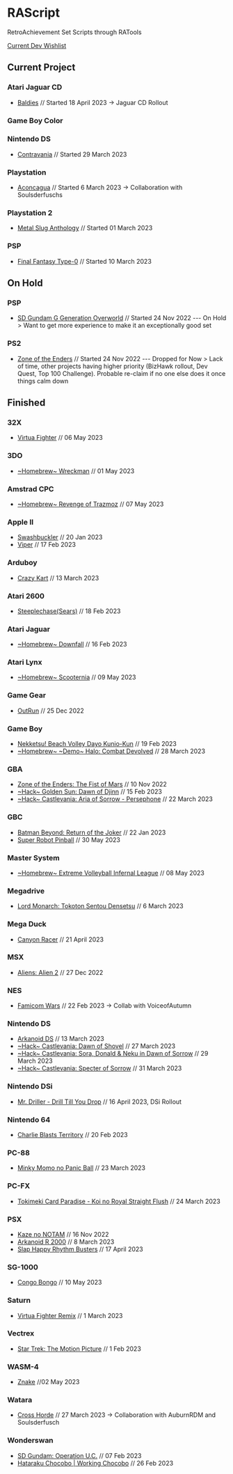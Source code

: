 # RAScript
RetroAchievement Set Scripts through RATools

[Current Dev Wishlist](https://docs.google.com/spreadsheets/d/1xxENkUyQjpUSLrM7EjbTML9H1GDMtq2l/edit?usp=share_link&ouid=114825573869916713157&rtpof=true&sd=true)
## Current Project

### Atari Jaguar CD
* [Baldies](https://retroachievements.org/game/21663) // Started 18 April 2023 -> Jaguar CD Rollout
### Game Boy Color

### Nintendo DS
* [Contravania](https://retroachievements.org/game/23762) // Started 29 March 2023
### Playstation
* [Aconcagua](https://retroachievements.org/game/18683) // Started 6 March 2023 -> Collaboration with Soulsderfuschs
### Playstation 2
* [Metal Slug Anthology](https://retroachievements.org/game/20676) // Started 01 March 2023
### PSP
* [Final Fantasy Type-0](https://retroachievements.org/game/3919) // Started 10 March 2023






## On Hold
### PSP
* [SD Gundam G Generation Overworld](https://retroachievements.org/game/21687) // Started 24 Nov 2022 --- On Hold > Want to get more experience to make it an exceptionally good set
### PS2
* [Zone of the Enders](https://retroachievements.org/game/19079) // Started 24 Nov 2022 --- Dropped for Now > Lack of time, other projects having higher priority (BizHawk rollout, Dev Quest, Top 100 Challenge). Probable re-claim if no one else does it once things calm down

## Finished
### 32X
* [Virtua Fighter](https://retroachievements.org/game/14304) // 06 May 2023
### 3DO
* [\~Homebrew\~ Wreckman](https://retroachievements.org/game/24160) // 01 May 2023
### Amstrad CPC
* [\~Homebrew\~ Revenge of Trazmoz](https://retroachievements.org/game/24228) // 07 May 2023
### Apple II
* [Swashbuckler](https://retroachievements.org/game/22170) // 20 Jan 2023
* [Viper](https://retroachievements.org/game/22529) // 17 Feb 2023
### Arduboy
* [Crazy Kart](https://retroachievements.org/game/22869) // 13 March 2023
### Atari 2600
* [Steeplechase(Sears)](https://retroachievements.org/game/22536) // 18 Feb 2023
### Atari Jaguar
* [\~Homebrew\~ Downfall](https://retroachievements.org/game/22522) // 16 Feb 2023
### Atari Lynx
* [\~Homebrew\~ Scooternia](https://retroachievements.org/game/24300) // 09 May 2023
### Game Gear
* [OutRun](https://retroachievements.org/game/12405) // 25 Dec 2022
### Game Boy
* [Nekketsu! Beach Volley Dayo Kunio-Kun](https://retroachievements.org/game/6489) // 19 Feb 2023
* [\~Homebrew\~ \~Demo\~ Halo: Combat Devolved](https://retroachievements.org/game/23796) // 28 March 2023
### GBA
* [Zone of the Enders: The Fist of Mars](https://retroachievements.org/game/2518) // 10 Nov 2022
* [\~Hack\~ Golden Sun: Dawn of Djinn](https://retroachievements.org/game/21686) // 15 Feb 2023
* [\~Hack\~ Castlevania: Aria of Sorrow - Persephone](https://retroachievements.org/game/14177) // 22 March 2023
### GBC
* [Batman Beyond: Return of the Joker](https://retroachievements.org/game/8571) // 22 Jan 2023
* [Super Robot Pinball](https://retroachievements.org/game/15635) // 30 May 2023
### Master System
* [\~Homebrew\~ Extreme Volleyball Infernal League](https://retroachievements.org/game/24230) // 08 May 2023
### Megadrive
* [Lord Monarch: Tokoton Sentou Densetsu](https://retroachievements.org/game/4345) // 6 March 2023
### Mega Duck
* [Canyon Racer](https://retroachievements.org/game/24082) // 21 April 2023
### MSX
* [Aliens: Alien 2](https://retroachievements.org/game/22026) // 27 Dec 2022
### NES
* [Famicom Wars](https://retroachievements.org/game/5533) // 22 Feb 2023 -> Collab with VoiceofAutumn
### Nintendo DS
* [Arkanoid DS](https://retroachievements.org/game/22844) // 13 March 2023
* [\~Hack\~ Castlevania: Dawn of Shovel](https://retroachievements.org/game/22847) // 27 March 2023
* [\~Hack\~ Castlevania: Sora, Donald & Neku in Dawn of Sorrow](https://retroachievements.org/game/23792) // 29 March 2023
* [\~Hack\~ Castlevania: Specter of Sorrow](https://retroachievements.org/game/22850) // 31 March 2023
### Nintendo DSi
* [Mr. Driller - Drill Till You Drop](https://retroachievements.org/game/22323) // 16 April 2023, DSi Rollout
### Nintendo 64
* [Charlie Blasts Territory](https://retroachievements.org/game/11600) // 20 Feb 2023
### PC-88
* [Minky Momo no Panic Ball](https://retroachievements.org/game/23554) // 23 March 2023
### PC-FX
* [Tokimeki Card Paradise - Koi no Royal Straight Flush](https://retroachievements.org/game/16467) // 24 March 2023
### PSX
* [Kaze no NOTAM](https://retroachievements.org/game/20377) // 16 Nov 2022
* [Arkanoid R 2000](https://retroachievements.org/game/22556) // 8 March 2023
* [Slap Happy Rhythm Busters](https://retroachievements.org/game/20397) // 17 April 2023
### SG-1000
* [Congo Bongo](https://retroachievements.org/game/13484) // 10 May 2023
### Saturn
* [Virtua Fighter Remix](https://retroachievements.org/game/22577) // 1 March 2023
### Vectrex
* [Star Trek: The Motion Picture](https://retroachievements.org/game/2124) // 1 Feb 2023
### WASM-4
* [Znake](https://retroachievements.org/game/24185) //02 May 2023
### Watara
* [Cross Horde](https://retroachievements.org/game/23770) // 27 March 2023  -> Collaboration with AuburnRDM and Soulsderfusch
### Wonderswan
* [SD Gundam: Operation U.C.](https://retroachievements.org/game/4965) // 07 Feb 2023
* [Hataraku Chocobo | Working Chocobo](https://retroachievements.org/game/17766) // 26 Feb 2023
